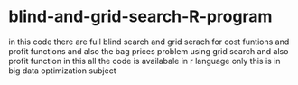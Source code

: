 # blind-and-grid-search-R-program
in this code there are full blind search and grid serach for cost funtions and profit functions and also the bag prices problem using grid search and also profit function
in this all the code is availabale in r language only
this is in big data optimization subject
